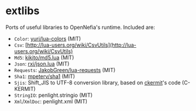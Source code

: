 # extlibs

Ports of useful libraries to OpenNefia's runtime. Included are:

- `Color`: [yuri/lua-colors](https://github.com/yuri/lua-colors) (MIT)
- `Csv`: [http://lua-users.org/wiki/CsvUtils](http://lua-users.org/wiki/CsvUtils)
- `Md5`: [kikito/md5.lua](https://github.com/kikito/md5.lua) (MIT)
- `Json`: [rxi/json.lua](https://github.com/rxi/json.lua) (MIT)
- `Requests`: [JakobGreen/lua-requests](https://github.com/JakobGreen/lua-requests) (MIT)
- `Sha1`: [mpeterv/sha1](https://github.com/mpeterv/sha1) (MIT)
- `Sjis`: Shift_JIS to UTF-8 conversion library, based on [ckermit](ftp://www.columbia.edu/kermit/old/ckermit80/edit206/ckcuni.c)'s code (C-KERMIT)
- `StringIO`: penlight.stringio (MIT)
- `Xml`/`XmlDoc`: penlight.xml (MIT)
